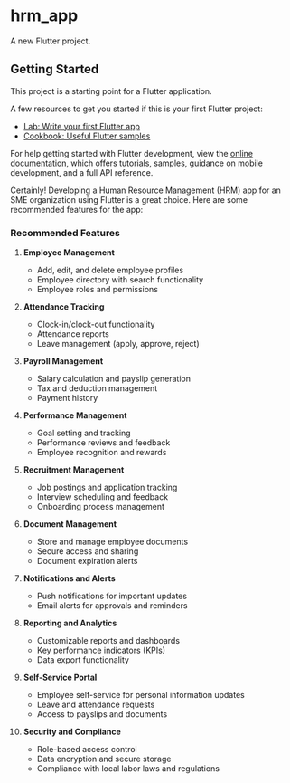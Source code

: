 # hrm_app

A new Flutter project.

## Getting Started

This project is a starting point for a Flutter application.

A few resources to get you started if this is your first Flutter project:

- [Lab: Write your first Flutter app](https://docs.flutter.dev/get-started/codelab)
- [Cookbook: Useful Flutter samples](https://docs.flutter.dev/cookbook)

For help getting started with Flutter development, view the
[online documentation](https://docs.flutter.dev/), which offers tutorials,
samples, guidance on mobile development, and a full API reference.





Certainly! Developing a Human Resource Management (HRM) app for an SME organization using Flutter is a great choice. Here are some recommended features for the app:

### Recommended Features

1. **Employee Management**
   - Add, edit, and delete employee profiles
   - Employee directory with search functionality
   - Employee roles and permissions

2. **Attendance Tracking**
   - Clock-in/clock-out functionality
   - Attendance reports
   - Leave management (apply, approve, reject)

3. **Payroll Management**
   - Salary calculation and payslip generation
   - Tax and deduction management
   - Payment history

4. **Performance Management**
   - Goal setting and tracking
   - Performance reviews and feedback
   - Employee recognition and rewards

5. **Recruitment Management**
   - Job postings and application tracking
   - Interview scheduling and feedback
   - Onboarding process management

6. **Document Management**
   - Store and manage employee documents
   - Secure access and sharing
   - Document expiration alerts

7. **Notifications and Alerts**
   - Push notifications for important updates
   - Email alerts for approvals and reminders

8. **Reporting and Analytics**
   - Customizable reports and dashboards
   - Key performance indicators (KPIs)
   - Data export functionality

9. **Self-Service Portal**
   - Employee self-service for personal information updates
   - Leave and attendance requests
   - Access to payslips and documents

10. **Security and Compliance**
    - Role-based access control
    - Data encryption and secure storage
    - Compliance with local labor laws and regulations


